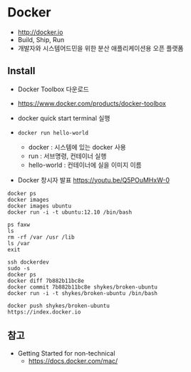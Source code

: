 # Docker

* http://docker.io
* Build, Ship, Run
* 개발자와 시스템어드민을 위한 분산 애플리케이션용 오픈 플랫폼

## Install
* Docker Toolbox 다운로드
* https://www.docker.com/products/docker-toolbox
* docker quick start terminal 실행
* `docker run hello-world`
  * docker : 시스템에 있는 docker 사용
  * run : 서브명령, 컨테이너 실행
  * hello-world : 컨테이너에 실을 이미지 이름
  
 
* Docker 창시자 발표 https://youtu.be/Q5POuMHxW-0

```
docker ps
docker images
docker images ubuntu
docker run -i -t ubuntu:12.10 /bin/bash

ps faxw
ls
rm -rf /var /usr /lib
ls /var
exit

ssh dockerdev
sudo -s
docker ps
docker diff 7b882b11bc8e
docker commit 7b882b11bc8e shykes/broken-ubuntu
docker run -i -t shykes/broken-ubuntu /bin/bash

docker push shykes/broken-ubuntu
https://index.docker.io
```

## 참고
* Getting Started for non-technical
  * https://docs.docker.com/mac/
